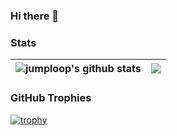 ### Hi there 👋

<!--
**jumploop/jumploop** is a ✨ _special_ ✨ repository because its `README.md` (this file) appears on your GitHub profile.

Here are some ideas to get you started:

- 🔭 I’m currently working on ...
- 🌱 I’m currently learning ...
- 👯 I’m looking to collaborate on ...
- 🤔 I’m looking for help with ...
- 💬 Ask me about ...
- 📫 How to reach me: ...
- 😄 Pronouns: ...
- ⚡ Fun fact: ...
-->

### Stats
| <img align="center" src="https://github-readme-stats.vercel.app/api?username=jumploop&show_icons=true&theme=radical" alt="jumploop's github stats" /> | <img align="center" src="https://github-readme-stats.vercel.app/api/top-langs/?username=jumploop&layout=compact&theme=buefy&hide_border=true" /> |
| ------------- | ------------- |



### GitHub Trophies
[![trophy](https://github-profile-trophy.vercel.app/?username=jumploop)](https://github.com/ryo-ma/github-profile-trophy)
